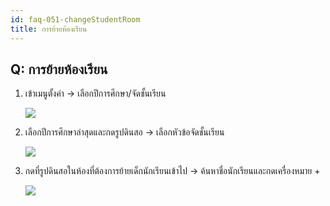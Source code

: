 ```yaml
---
id: faq-051-changeStudentRoom
title: การย้ายห้องเรียน
---
```


## Q: การย้ายห้องเรียน

1. เข้าเมนูตั้งค่า -> เลือกปีการศึกษา/จัดชั้นเรียน

   ![](/img/manual/faq/51-1.gif)

2. เลือกปีการศึกษาล่าสุดและกดรูปดินสอ -> เลือกหัวข้อจัดชั้นเรียน

   ![](/img/manual/faq/51-2.gif)

3. กดที่รูปดินสอในห้องที่ต้องการย้ายเด็กนักเรียนเข้าไป -> ค้นหาชื่อนักเรียนและกดเครื่องหมาย +

   ![](/img/manual/faq/51-3.gif)
